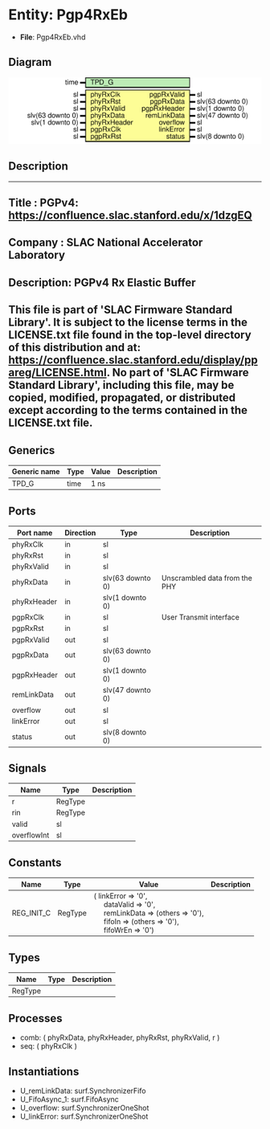 # Entity: Pgp4RxEb

- **File**: Pgp4RxEb.vhd
## Diagram

![Diagram](Pgp4RxEb.svg "Diagram")
## Description

-----------------------------------------------------------------------------
 Title      : PGPv4: https://confluence.slac.stanford.edu/x/1dzgEQ
-----------------------------------------------------------------------------
 Company    : SLAC National Accelerator Laboratory
-----------------------------------------------------------------------------
 Description: PGPv4 Rx Elastic Buffer
-----------------------------------------------------------------------------
 This file is part of 'SLAC Firmware Standard Library'.
 It is subject to the license terms in the LICENSE.txt file found in the
 top-level directory of this distribution and at:
    https://confluence.slac.stanford.edu/display/ppareg/LICENSE.html.
 No part of 'SLAC Firmware Standard Library', including this file,
 may be copied, modified, propagated, or distributed except according to
 the terms contained in the LICENSE.txt file.
-----------------------------------------------------------------------------
## Generics

| Generic name | Type | Value | Description |
| ------------ | ---- | ----- | ----------- |
| TPD_G        | time | 1 ns  |             |
## Ports

| Port name   | Direction | Type             | Description                    |
| ----------- | --------- | ---------------- | ------------------------------ |
| phyRxClk    | in        | sl               |                                |
| phyRxRst    | in        | sl               |                                |
| phyRxValid  | in        | sl               |                                |
| phyRxData   | in        | slv(63 downto 0) |  Unscrambled data from the PHY |
| phyRxHeader | in        | slv(1 downto 0)  |                                |
| pgpRxClk    | in        | sl               | User Transmit interface        |
| pgpRxRst    | in        | sl               |                                |
| pgpRxValid  | out       | sl               |                                |
| pgpRxData   | out       | slv(63 downto 0) |                                |
| pgpRxHeader | out       | slv(1 downto 0)  |                                |
| remLinkData | out       | slv(47 downto 0) |                                |
| overflow    | out       | sl               |                                |
| linkError   | out       | sl               |                                |
| status      | out       | slv(8 downto 0)  |                                |
## Signals

| Name        | Type    | Description |
| ----------- | ------- | ----------- |
| r           | RegType |             |
| rin         | RegType |             |
| valid       | sl      |             |
| overflowInt | sl      |             |
## Constants

| Name       | Type    | Value                                                                                                                                                                                                                                                                                                        | Description |
| ---------- | ------- | ------------------------------------------------------------------------------------------------------------------------------------------------------------------------------------------------------------------------------------------------------------------------------------------------------------ | ----------- |
| REG_INIT_C | RegType |  (       linkError   => '0',<br><span style="padding-left:20px">       dataValid   => '0',<br><span style="padding-left:20px">       remLinkData => (others => '0'),<br><span style="padding-left:20px">       fifoIn      => (others => '0'),<br><span style="padding-left:20px">       fifoWrEn    => '0') |             |
## Types

| Name    | Type | Description |
| ------- | ---- | ----------- |
| RegType |      |             |
## Processes
- comb: ( phyRxData, phyRxHeader, phyRxRst, phyRxValid, r )
- seq: ( phyRxClk )
## Instantiations

- U_remLinkData: surf.SynchronizerFifo
- U_FifoAsync_1: surf.FifoAsync
- U_overflow: surf.SynchronizerOneShot
- U_linkError: surf.SynchronizerOneShot
